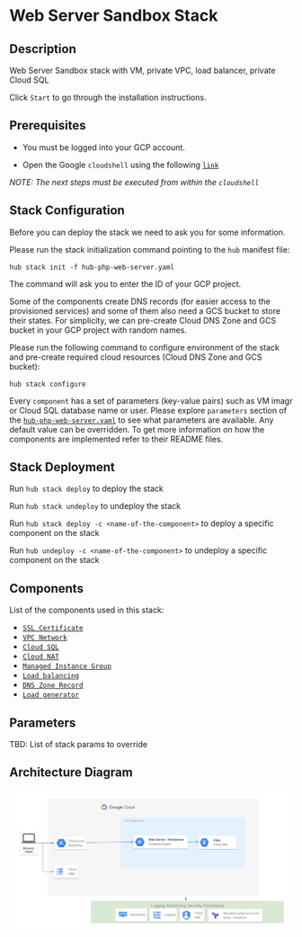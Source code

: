 # Web Server Sandbox Stack

## Description

Web Server Sandbox stack with VM, private VPC, load balancer, private Cloud SQL

Click `Start` to go through the installation instructions.

## Prerequisites

* You must be logged into your GCP account.

* Open the Google `cloudshell` using the following [`link`](https://ssh.cloud.google.com/cloudshell/editor?cloudshell_git_repo=https://source.developers.google.com/p/superhub/r/stacks&cloudshell_image=gcr.io/superhub/cloud-shell&cloudshell_tutorial=hub-php-web-server.md)

*NOTE: The next steps must be executed from within the `cloudshell`*

## Stack Configuration

Before you can deploy the stack we need to ask you for some information.

Please run the stack initialization command pointing to the `hub` manifest file:

```shell
hub stack init -f hub-php-web-server.yaml
```

The command will ask you to enter the ID of your GCP project.

Some of the components create DNS records (for easier access to the provisioned services) and some of them also need a GCS bucket to store their states.
For simplicity, we can pre-create Cloud DNS Zone and GCS bucket in your GCP project with random names.

Please run the following command to configure environment of the stack and pre-create required cloud resources (Cloud DNS Zone and GCS bucket):

```shell
hub stack configure
```

Every `component` has a set of parameters (key-value pairs) such as VM imagr or Cloud SQL database name or user.
Please explore `parameters` section of the [`hub-php-web-server.yaml`](https://github.com/agilestacks/google-stacks/blob/main/hub-php-web-server.yaml) to see what parameters are available.
Any default value can be overridden.
To get more information on how the components are implemented refer to their README files.

## Stack Deployment

Run `hub stack deploy` to deploy the stack

Run `hub stack undeploy` to undeploy the stack

Run `hub stack deploy -c <name-of-the-component>` to deploy a specific component on the stack

Run `hub undeploy -c <name-of-the-component>` to undeploy a specific component on the stack

## Components

List of the components used in this stack:

* [`SSL Certificate`](https://github.com/agilestacks/google-components/tree/main/acme-certificate)
* [`VPC Network`](https://github.com/agilestacks/google-components/tree/main/network)
* [`Cloud SQL`](https://github.com/agilestacks/google-components/tree/main/cloud-sql)
* [`Cloud NAT`](https://github.com/agilestacks/google-components/tree/main/cloud-nat)
* [`Managed Instance Group`](https://github.com/agilestacks/google-components/tree/main/managed-instance-group)
* [`Load balancing`](https://github.com/agilestacks/google-components/tree/main/load-balancer)
* [`DNS Zone Record`](https://github.com/agilestacks/google-components/tree/main/dns-zone-record-set)
* [`Load generator`](https://github.com/agilestacks/google-components/tree/main/wp-loadgenerator)

## Parameters

TBD: List of stack params to override

## Architecture Diagram

![Web Server VM Architecture](images/web_server_diagram.png)
